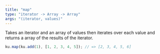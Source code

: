 ```yaml
---
title: "map"
type: "iterator -> Array -> Array"
args: "(iterator, values)"
---
```


Takes an iterator and an array of values then iterates over each value
and returns a array of the results of the iterator.

```javascript
ku.map(ku.add(1), [1, 2, 3, 4, 5]); // => [2, 3, 4, 5, 6]
```